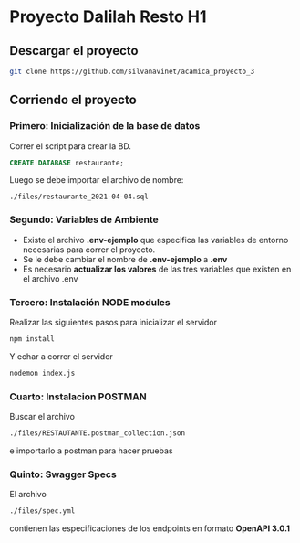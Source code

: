 # Proyecto Dalilah Resto H1

## Descargar el proyecto

```bash
git clone https://github.com/silvanavinet/acamica_proyecto_3
```

## Corriendo el proyecto

### Primero: Inicialización de la base de datos
Correr el script para crear la BD.

```sql
CREATE DATABASE restaurante;
```

Luego se debe importar el archivo de nombre: 

```
./files/restaurante_2021-04-04.sql
```

### Segundo:  Variables de Ambiente

- Existe el archivo **.env-ejemplo** que especifica las variables de entorno necesarias para correr el proyecto.
- Se le debe cambiar el nombre de **.env-ejemplo** a **.env**
- Es necesario **actualizar los valores** de las tres variables que existen en el archivo .env

### Tercero:  Instalación NODE modules 

Realizar las siguientes pasos para inicializar el servidor

```bash
npm install
```

Y echar a correr el servidor

```bash
nodemon index.js 
```

### Cuarto: Instalacion POSTMAN
Buscar el archivo 

```bash
./files/RESTAUTANTE.postman_collection.json 
```

e importarlo  a postman para hacer pruebas

### Quinto: Swagger Specs

El archivo

```bash
./files/spec.yml
```

contienen las especificaciones de los endpoints en formato **OpenAPI 3.0.1**